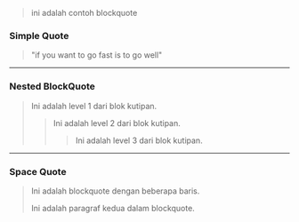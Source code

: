 > ini adalah contoh blockquote

### Simple Quote
> "if you want to go fast is to go well"

___

### Nested BlockQuote

> Ini adalah level 1 dari blok kutipan.
>> Ini adalah level 2 dari blok kutipan.
>>> Ini adalah level 3 dari blok kutipan.

___

### Space Quote
> Ini adalah blockquote dengan beberapa baris.
>
> Ini adalah paragraf kedua dalam blockquote.

